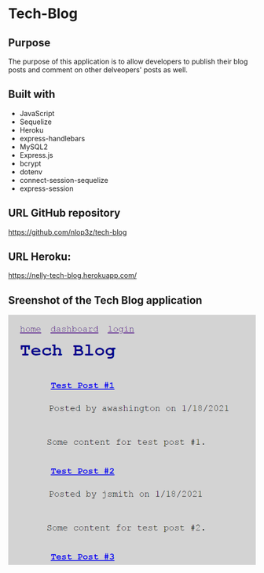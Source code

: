 # Tech-Blog

## Purpose
The purpose of this application is to allow developers to publish their blog posts and comment on other delveopers' posts as well.

## Built with
* JavaScript
* Sequelize
* Heroku
* express-handlebars
* MySQL2
* Express.js
* bcrypt
* dotenv
* connect-session-sequelize
* express-session

## URL GitHub repository
https://github.com/nlop3z/tech-blog

## URL Heroku:
https://nelly-tech-blog.herokuapp.com/

## Sreenshot of the Tech Blog application

![This is a screenshot of the Tech Blog application](/assets/images/screenshot.PNG)